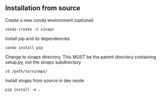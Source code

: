 ## Installation from source

Create a new conda environment (optional)

```
conda create -n sinaps
```

Install pip and its dependencies

```
conda install pip
```

Change to sinaps directory. This MUST be the parent directory
containing setup.py, not the sinaps subdirectory

```
cd /path/to/sinaps/
```

Install sinaps from source in dev mode

```
pip install -e .
```
